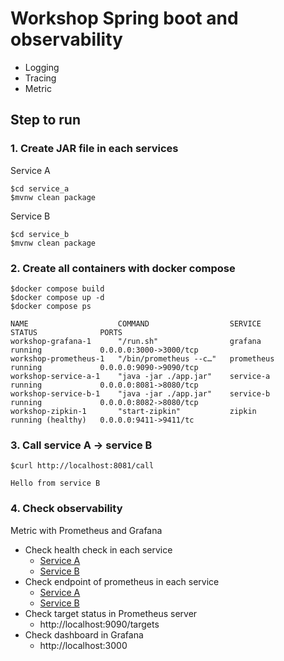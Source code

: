 # Workshop Spring boot and observability
* Logging
* Tracing
* Metric

## Step to run 

### 1. Create JAR file in each services

Service A
```
$cd service_a
$mvnw clean package
```

Service B
```
$cd service_b
$mvnw clean package
```

### 2. Create all containers with docker compose
```
$docker compose build
$docker compose up -d
$docker compose ps

NAME                    COMMAND                  SERVICE             STATUS              PORTS
workshop-grafana-1      "/run.sh"                grafana             running             0.0.0.0:3000->3000/tcp
workshop-prometheus-1   "/bin/prometheus --c…"   prometheus          running             0.0.0.0:9090->9090/tcp
workshop-service-a-1    "java -jar ./app.jar"    service-a           running             0.0.0.0:8081->8080/tcp
workshop-service-b-1    "java -jar ./app.jar"    service-b           running             0.0.0.0:8082->8080/tcp
workshop-zipkin-1       "start-zipkin"           zipkin              running (healthy)   0.0.0.0:9411->9411/tc
```

### 3. Call service A -> service B
```
$curl http://localhost:8081/call

Hello from service B

```

### 4. Check observability

Metric with Prometheus and Grafana
* Check health check in each service 
  * [Service A](http://localhost:8081/actuator/health)
  * [Service B](http://localhost:8082/actuator/health)
* Check endpoint of prometheus in each service 
  * [Service A](http://localhost:8081/actuator/prometheus)
  * [Service B](http://localhost:8082/actuator/prometheus)
* Check target status in Prometheus server 
  * http://localhost:9090/targets
* Check dashboard in Grafana
  * http://localhost:3000

